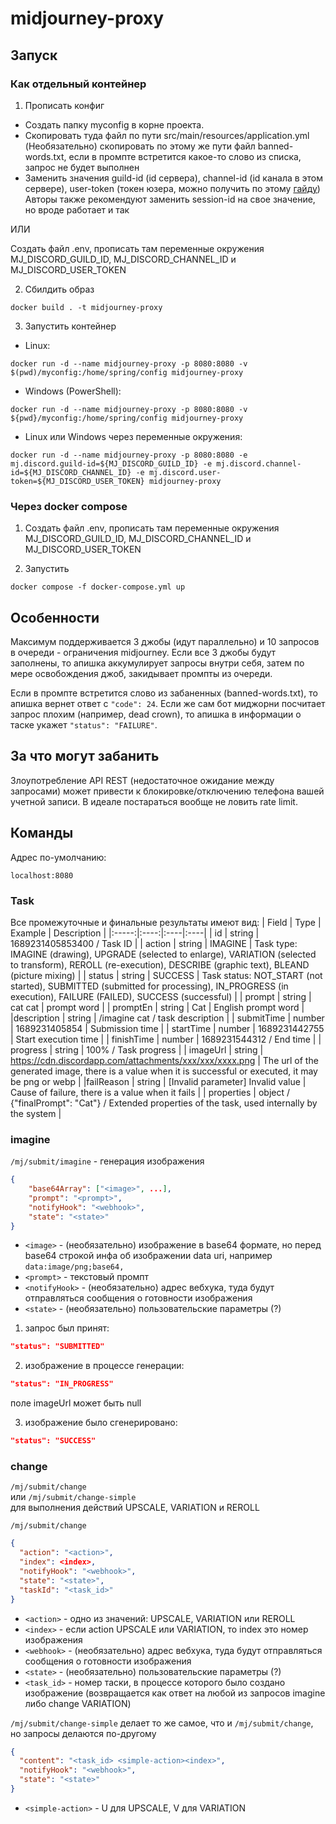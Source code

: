 # midjourney-proxy

## Запуск
### Как отдельный контейнер

1. Прописать конфиг
- Создать папку myconfig в корне проекта.
- Скопировать туда файл по пути src/main/resources/application.yml<br>
(Необязательно) скопировать по этому же пути файл banned-words.txt, если в промпте встретится какое-то слово из списка, запрос не будет выполнен
- Заменить значения guild-id (id сервера), channel-id (id канала в этом сервере), user-token (токен юзера, можно получить по этому [гайду](https://www.howtogeek.com/879956/what-is-a-discord-token-and-how-do-you-get-one/))<br>
Авторы также рекомендуют заменить session-id на свое значение, но вроде работает и так

ИЛИ

Создать файл .env, прописать там переменные окружения MJ_DISCORD_GUILD_ID, MJ_DISCORD_CHANNEL_ID и MJ_DISCORD_USER_TOKEN

2. Сбилдить образ 
```shell
docker build . -t midjourney-proxy
```
3. Запустить контейнер
- Linux:
```shell
docker run -d --name midjourney-proxy -p 8080:8080 -v $(pwd)/myconfig:/home/spring/config midjourney-proxy
```
- Windows (PowerShell):
```shell
docker run -d --name midjourney-proxy -p 8080:8080 -v ${pwd}/myconfig:/home/spring/config midjourney-proxy
```
- Linux или Windows через переменные окружения:
```shell
docker run -d --name midjourney-proxy -p 8080:8080 -e mj.discord.guild-id=${MJ_DISCORD_GUILD_ID} -e mj.discord.channel-id=${MJ_DISCORD_CHANNEL_ID} -e mj.discord.user-token=${MJ_DISCORD_USER_TOKEN} midjourney-proxy
```

### Через docker compose

1. Создать файл .env, прописать там переменные окружения MJ_DISCORD_GUILD_ID, MJ_DISCORD_CHANNEL_ID и MJ_DISCORD_USER_TOKEN

2. Запустить
```shell
docker compose -f docker-compose.yml up
```

## Особенности
Максимум поддерживается 3 джобы (идут параллельно) и 10 запросов в очереди - ограничения midjourney. Если все 3 джобы будут заполнены, то апишка аккумулирует запросы внутри себя, затем по мере освобождения джоб, закидывает промпты из очереди.

Если в промпте встретится слово из забаненных (banned-words.txt), то апишка вернет ответ с `"code": 24`. Если же сам бот миджорни посчитает запрос плохим (например, dead crown), то апишка в информации о таске укажет `"status": "FAILURE"`.

## За что могут забанить
Злоупотребление API REST (недостаточное ожидание между запросами) может привести к блокировке/отключению телефона вашей учетной записи. В идеале постараться вообще не ловить rate limit.

## Команды
Адрес по-умолчанию:
```shell
localhost:8080
```

### Task
Все промежуточные и финальные результаты имеют вид:
| Field | Type | Example | Description |
|:-----:|:----:|:----|:----|
| id | string | 1689231405853400 / Task ID |
| action | string | IMAGINE | Task type: IMAGINE (drawing), UPGRADE (selected to enlarge), VARIATION (selected to transform), REROLL (re-execution), DESCRIBE (graphic text), BLEAND (picture mixing) |
| status | string | SUCCESS | Task status: NOT_START (not started), SUBMITTED (submitted for processing), IN_PROGRESS (in execution), FAILURE (FAILED), SUCCESS (successful) |
| prompt | string | cat cat | prompt word |
| promptEn | string | Cat | English prompt word |
|description | string | /imagine cat / task description |
| submitTime | number | 1689231405854 | Submission time |
| startTime | number | 1689231442755 | Start execution time |
| finishTime | number | 1689231544312 / End time |
| progress | string | 100% / Task progress |
| imageUrl | string | https://cdn.discordapp.com/attachments/xxx/xxx/xxxx.png | The url of the generated image, there is a value when it is successful or executed, it may be png or webp |
|failReason | string | [Invalid parameter] Invalid value | Cause of failure, there is a value when it fails |
| properties | object / {"finalPrompt": "Cat"} / Extended properties of the task, used internally by the system |

### imagine
`/mj/submit/imagine` - генерация изображения
```json
{
    "base64Array": ["<image>", ...],
    "prompt": "<prompt>",
    "notifyHook": "<webhook>",
    "state": "<state>"
}
```
- `<image>` - (необязательно) изображение в base64 формате, но перед base64 строкой инфа об изображении data uri, например `data:image/png;base64,`<br>
- `<prompt>` - текстовый промпт<br>
- `<notifyHook>` - (необязательно) адрес вебхука, туда будут отправляться сообщения о готовности изображения
- `<state>` - (необязательно) пользовательские параметры (?)

1. запрос был принят:
```json
"status": "SUBMITTED"
```
2. изображение в процессе генерации:
```json
"status": "IN_PROGRESS"
```
поле imageUrl может быть null

3. изображение было сгенерировано:
```json
"status": "SUCCESS"
```

### change
`/mj/submit/change`<br>
или `/mj/submit/change-simple`<br>
для выполнения действий UPSCALE, VARIATION и REROLL

`/mj/submit/change`
```json
{
  "action": "<action>",
  "index": <index>,
  "notifyHook": "<webhook>",
  "state": "<state>",
  "taskId": "<task_id>"
}
```
- `<action>` - одно из значений: UPSCALE, VARIATION или REROLL
- `<index>` - если action UPSCALE или VARIATION, то index это номер изображения
- `<webhook>` - (необязательно) адрес вебхука, туда будут отправляться сообщения о готовности изображения
- `<state>` - (необязательно) пользовательские параметры (?)
- `<task_id>` - номер таски, в процессе которого было создано изображение (возвращается как ответ на любой из запросов imagine либо change VARIATION)

`/mj/submit/change-simple`
делает то же самое, что и `/mj/submit/change`, но запросы делаются по-другому
```json
{
  "content": "<task_id> <simple-action><index>",
  "notifyHook": "<webhook>",
  "state": "<state>"
}
```
- `<simple-action>` - U для UPSCALE, V для VARIATION